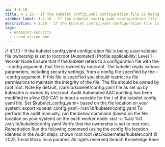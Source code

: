```yaml
---
id: 4-1-10
title: 4.1.10 - If the kubelet config.yaml configuration file is being used validate file ownership is set to root:root (Automated)
sidebar_label: 4.1.10 - If the kubelet config.yaml configuration file is being used validate file ownership is set to root:root (Automated)
description: 4.1.10 - If the kubelet config.yaml configuration file is being used validate file ownership is set to root:root (Automated)
tags:
  - endpoint-security
  - trend-vision-one
---
```


/*<![CDATA[*/ $('#title').html($('meta[name=map-description]').attr('content')); /*]]>*/ 4.1.10 - If the kubelet config.yaml configuration file is being used validate file ownership is set to root:root (Automated) Profile applicability: Level 1 - Worker Node Ensure that if the kubelet refers to a configuration file with the --config argument, that file is owned by root:root. The kubelet reads various parameters, including security settings, from a config file specified by the --config argument. If this file is specified you should restrict its file permissions to maintain the integrity of the file. The file should be owned by root:root. Note By default, /var/lib/kubelet/config.yaml file as set up by kubeadm is owned by root:root. Audit Automated AAC auditing has been modified to allow CIS-CAT to input a variable for the <PATH>/<FILENAME> of the kubelet config yaml file. Set $kubelet_config_yaml=<PATH> based on the file location on your system: export kubelet_config_yaml=/var/lib/kubelet/config.yaml To perform the audit manually, run the below command (based on the file location on your system) on the each worker node: stat -c %aU %G /var/lib/kubelet/config.yaml Verify that the ownership is set to root:root. Remediation Run the following command (using the config file location identied in the Audit step): chown root:root /etc/kubernetes/kubelet.conf © 2025 Trend Micro Incorporated. All rights reserved.Search Knowledge Base